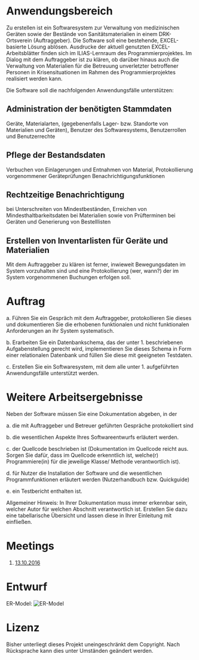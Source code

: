 # Anwendungsbereich

Zu erstellen ist ein Softwaresystem zur Verwaltung von medizinischen Geräten sowie der Bestände von Sanitätsmaterialien in einem DRK-Ortsverein (Auftraggeber). Die Software soll eine bestehende, EXCEL-basierte Lösung ablösen. Ausdrucke der aktuell genutzten EXCEL-Arbeitsblätter finden sich im ILIAS-Lernraum des Programmierprojektes. Im Dialog mit dem Auftraggeber ist zu klären, ob darüber hinaus auch die Verwaltung von Materialien für die Betreuung unverletzter betroffener Personen in Krisensituationen im Rahmen des Programmierprojektes realisiert werden kann.

Die Software soll die nachfolgenden Anwendungsfälle unterstützen:

## Administration der benötigten Stammdaten

Geräte, Materialarten, (gegebenenfalls Lager- bzw. Standorte von Materialien und Geräten), Benutzer des Softwaresystems, Benutzerrollen und Benutzerrechte

## Pflege der Bestandsdaten

Verbuchen von Einlagerungen und Entnahmen von Material, Protokollierung vorgenommener Geräteprüfungen
Benachrichtigungsfunktionen

## Rechtzeitige Benachrichtigung

bei Unterschreiten von Mindestbeständen, Erreichen von Mindesthaltbarkeitsdaten bei Materialien sowie von Prüfterminen bei Geräten und Generierung von Bestelllisten

## Erstellen von Inventarlisten für Geräte und Materialien

Mit dem Auftraggeber zu klären ist ferner, inwieweit Bewegungsdaten im System vorzuhalten sind und eine Protokollierung (wer, wann?) der im System vorgenommenen Buchungen erfolgen soll.


# Auftrag

a. Führen Sie ein Gespräch mit dem Auftraggeber, protokollieren Sie dieses und dokumentieren Sie die erhobenen funktionalen und nicht funktionalen Anforderungen an ihr System systematisch.

b. Erarbeiten Sie ein Datenbankschema, das der unter 1. beschriebenen Aufgabenstellung gerecht wird, implementieren Sie dieses Schema in Form einer relationalen Datenbank und füllen Sie diese mit geeigneten Testdaten.

c. Erstellen Sie ein Softwaresystem, mit dem alle unter 1. aufgeführten Anwendungsfälle unterstützt werden.


# Weitere Arbeitsergebnisse

Neben der Software müssen Sie eine Dokumentation abgeben, in der

a. die mit Auftraggeber und Betreuer geführten Gespräche protokolliert sind

b. die wesentlichen Aspekte Ihres Softwareentwurfs erläutert werden.

c. der Quellcode beschrieben ist (Dokumentation im Quellcode reicht aus. Sorgen Sie dafür, dass im Quellcode erkenntlich ist, welche(r) Programmiere(in) für die jeweilige Klasse/ Methode verantwortlich ist).

d. für Nutzer die Installation der Software und die wesentlichen Programmfunktionen erläutert werden (Nutzerhandbuch bzw. Quickguide)

e. ein Testbericht enthalten ist.

Allgemeiner Hinweis: In Ihrer Dokumentation muss immer erkennbar sein, welcher Autor für welchen Abschnitt verantwortlich ist. Erstellen Sie dazu eine tabellarische Übersicht und lassen diese in Ihrer Einleitung mit einfließen.


# Meetings
1. [13.10.2016](./logbook/01-meeting-13-10-2016.md)

# Entwurf
ER-Model: ![ER-Model][ER-Model]

# Lizenz

Bisher unterliegt dieses Projekt uneingeschränkt dem Copyright. Nach Rücksprache kann dies unter Umständen geändert werden.


[ER-Model]: https://github.com/kayoslab/swt-drk-stockManagement/blob/master/modellierung/ER/ER-Model.svg "Erster Entwurf, noch nicht bestätigt"

